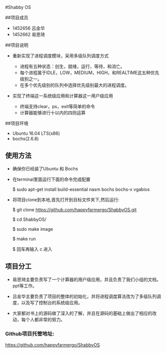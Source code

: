 #Shabby OS

##项目成员
  * 1452656 吕金华
  * 1452662 易思琦

##项目说明
* 重新实现了进程调度模块，采用多级队列调度方式
  - 进程有五种状态：创生，就绪，运行，等待，和消亡。
  - 每个进程属于IDLE，LOW，MEDIUM，HIGH，和REALTIME这五种优先级别之一。
  - 在多个优先级别的队列中选择优先级别最大的进程调度。

* 实现了终端这一系统级应用和计算器这一用户级应用
  - 终端支持clear，ps，exit等简单的命令
  - 计算器能够进行十以内的四则运算

##项目环境

  * Ubuntu 16.04 LTS(x86)
  * bochs(2.6.8)

## 使用方法

  * 确保你已经装了Ubuntu 和 Bochs

  * 在terminal里面运行下面的命令完成配置

    $ sudo  apt-get install build-essential nasm bochs bochs-x vgabios
  * 将项目clone到本地,首先打开到目标文件夹下,然后运行:

    $ git clone https://github.com/happyfarmergo/ShabbyOS.git

    $ cd ShabbyOS/

    $ sudo make image

    $ make run

    $ 回车再输入 c 进入

## 项目分工

  * 易思琦主要负责写了一个计算器的用户级应用，并且负责了我们小组的文档，ppt等工作。

  * 吕金华主要负责了项目的整体的初始化，并将进程调度算法改为了多级队列调度，以及写了控制台的系统级应用。

  * 大家都对书上的源码做了深入的了解，并且在源码的基础上做出了相应的改动，每个人都非常的努力。


### Github项目托管地址:
https://github.com/happyfarmergo/ShabbyOS

